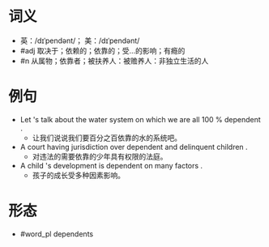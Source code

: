 # 词义
- 英：/dɪˈpendənt/； 美：/dɪˈpendənt/
- #adj 取决于；依赖的；依靠的；受…的影响；有瘾的
- #n 从属物；依靠者；被扶养人：被赡养人：非独立生活的人
# 例句
- Let 's talk about the water system on which we are all 100 % dependent .
	- 让我们说说我们要百分之百依靠的水的系统吧。
- A court having jurisdiction over dependent and delinquent children .
	- 对违法的需要依靠的少年具有权限的法庭。
- A child 's development is dependent on many factors .
	- 孩子的成长受多种因素影响。
# 形态
- #word_pl dependents
